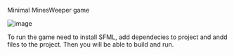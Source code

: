 Minimal MinesWeeper game

![image](https://github.com/r2rSahakyan/Minesweeper/assets/89134416/bb4f475f-1e8f-4f04-a7c3-003e8d17818a)

To run the game need to install SFML, add dependecies to project and andd files to the project.
Then you will be able to build and run.
